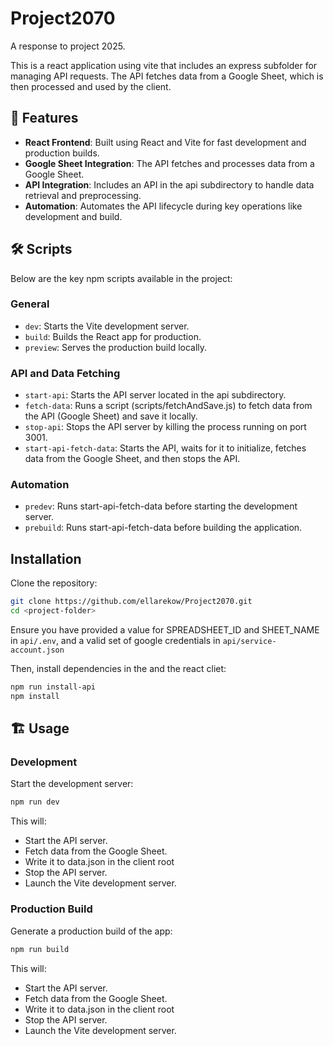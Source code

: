 # Project2070
A response to project 2025. 

This is a react application using vite that includes an express subfolder for managing  API requests. The API fetches data from a Google Sheet, which is then processed and used by the client.

## 🚀 Features
- **React Frontend**: Built using React and Vite for fast development and production builds.
- **Google Sheet Integration**: The API fetches and processes data from a Google Sheet.
- **API Integration**: Includes an API in the api subdirectory to handle data retrieval and preprocessing.
- **Automation**: Automates the API lifecycle during key operations like development and build.

## 🛠️ Scripts
Below are the key npm scripts available in the project:

### General
- `dev`: Starts the Vite development server.
- `build`: Builds the React app for production.
- `preview`: Serves the production build locally.

### API and Data Fetching
- `start-api`: Starts the API server located in the api subdirectory.
- `fetch-data`: Runs a script (scripts/fetchAndSave.js) to fetch data from the API (Google Sheet) and save it  locally.
- `stop-api`: Stops the API server by killing the process running on port 3001.
- `start-api-fetch-data`: Starts the API, waits for it to initialize, fetches data from the Google Sheet, and then stops the API.

### Automation
- `predev`: Runs start-api-fetch-data before starting the development server.
- `prebuild`: Runs start-api-fetch-data before building the application.


## Installation
Clone the repository:

```bash
git clone https://github.com/ellarekow/Project2070.git
cd <project-folder>
```
Ensure you have provided a value for SPREADSHEET_ID and SHEET_NAME in `api/.env`, and a valid set of google credentials in `api/service-account.json`

Then, install dependencies in the and the react cliet:

```bash
npm run install-api
npm install
```


## 🏗️ Usage
### Development
Start the development server:

```bash
npm run dev
```
This will:

- Start the API server.
- Fetch data from the Google Sheet.
- Write it to data.json in the client root
- Stop the API server.
- Launch the Vite development server.

### Production Build
Generate a production build of the app:

```bash
npm run build
```
This will:

- Start the API server.
- Fetch data from the Google Sheet.
- Write it to data.json in the client root
- Stop the API server.
- Launch the Vite development server.
